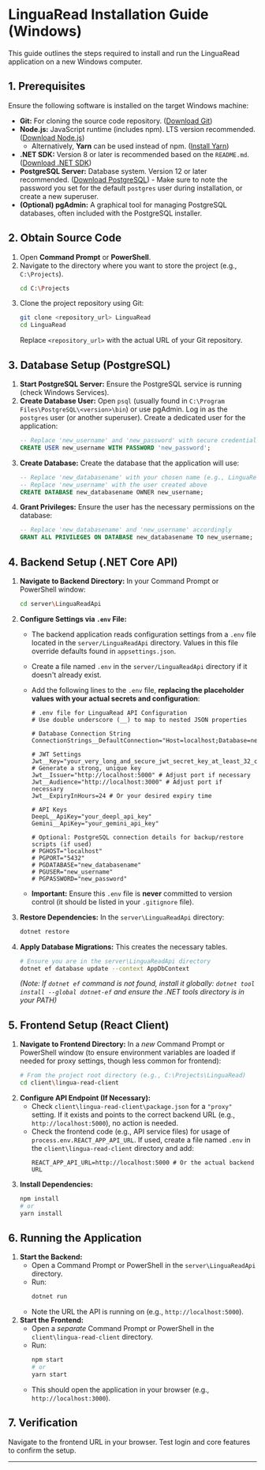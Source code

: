 # LinguaRead Installation Guide (Windows)

This guide outlines the steps required to install and run the LinguaRead application on a new Windows computer.

## 1. Prerequisites

Ensure the following software is installed on the target Windows machine:

*   **Git:** For cloning the source code repository. ([Download Git](https://git-scm.com/downloads))
*   **Node.js:** JavaScript runtime (includes npm). LTS version recommended. ([Download Node.js](https://nodejs.org/))
    *   Alternatively, **Yarn** can be used instead of npm. ([Install Yarn](https://classic.yarnpkg.com/en/docs/install))
*   **.NET SDK:** Version 8 or later is recommended based on the `README.md`. ([Download .NET SDK](https://dotnet.microsoft.com/download))
*   **PostgreSQL Server:** Database system. Version 12 or later recommended. ([Download PostgreSQL](https://www.postgresql.org/download/windows)) - Make sure to note the password you set for the default `postgres` user during installation, or create a new superuser.
*   **(Optional) pgAdmin:** A graphical tool for managing PostgreSQL databases, often included with the PostgreSQL installer.

## 2. Obtain Source Code

1.  Open **Command Prompt** or **PowerShell**.
2.  Navigate to the directory where you want to store the project (e.g., `C:\Projects`).
    ```bash
    cd C:\Projects
    ```
3.  Clone the project repository using Git:
    ```bash
    git clone <repository_url> LinguaRead
    cd LinguaRead
    ```
    Replace `<repository_url>` with the actual URL of your Git repository.

## 3. Database Setup (PostgreSQL)

1.  **Start PostgreSQL Server:** Ensure the PostgreSQL service is running (check Windows Services).
2.  **Create Database User:** Open `psql` (usually found in `C:\Program Files\PostgreSQL\<version>\bin`) or use pgAdmin. Log in as the `postgres` user (or another superuser). Create a dedicated user for the application:
    ```sql
    -- Replace 'new_username' and 'new_password' with secure credentials
    CREATE USER new_username WITH PASSWORD 'new_password';
    ```
3.  **Create Database:** Create the database that the application will use:
    ```sql
    -- Replace 'new_databasename' with your chosen name (e.g., LinguaReadDB)
    -- Replace 'new_username' with the user created above
    CREATE DATABASE new_databasename OWNER new_username;
    ```
4.  **Grant Privileges:** Ensure the user has the necessary permissions on the database:
    ```sql
    -- Replace 'new_databasename' and 'new_username' accordingly
    GRANT ALL PRIVILEGES ON DATABASE new_databasename TO new_username;
    ```

## 4. Backend Setup (.NET Core API)

1.  **Navigate to Backend Directory:** In your Command Prompt or PowerShell window:
    ```bash
    cd server\LinguaReadApi
    ```
2.  **Configure Settings via `.env` File:**
    *   The backend application reads configuration settings from a `.env` file located in the `server/LinguaReadApi` directory. Values in this file override defaults found in `appsettings.json`.
    *   Create a file named `.env` in the `server/LinguaReadApi` directory if it doesn't already exist.
    *   Add the following lines to the `.env` file, **replacing the placeholder values with your actual secrets and configuration**:

        ```dotenv
        # .env file for LinguaRead API Configuration
        # Use double underscore (__) to map to nested JSON properties

        # Database Connection String
        ConnectionStrings__DefaultConnection="Host=localhost;Database=new_databasename;Username=new_username;Password=new_password"

        # JWT Settings
        Jwt__Key="your_very_long_and_secure_jwt_secret_key_at_least_32_characters" # Generate a strong, unique key
        Jwt__Issuer="http://localhost:5000" # Adjust port if necessary
        Jwt__Audience="http://localhost:3000" # Adjust port if necessary
        Jwt__ExpiryInHours=24 # Or your desired expiry time

        # API Keys
        DeepL__ApiKey="your_deepl_api_key"
        Gemini__ApiKey="your_gemini_api_key"

        # Optional: PostgreSQL connection details for backup/restore scripts (if used)
        # PGHOST="localhost"
        # PGPORT="5432"
        # PGDATABASE="new_databasename"
        # PGUSER="new_username"
        # PGPASSWORD="new_password"
        ```
    *   **Important:** Ensure this `.env` file is **never** committed to version control (it should be listed in your `.gitignore` file).
3.  **Restore Dependencies:** In the `server\LinguaReadApi` directory:
    ```bash
    dotnet restore
    ```
4.  **Apply Database Migrations:** This creates the necessary tables.
    ```bash
    # Ensure you are in the server\LinguaReadApi directory
    dotnet ef database update --context AppDbContext
    ```
    *(Note: If `dotnet ef` command is not found, install it globally: `dotnet tool install --global dotnet-ef` and ensure the .NET tools directory is in your PATH)*

## 5. Frontend Setup (React Client)

1.  **Navigate to Frontend Directory:** In a *new* Command Prompt or PowerShell window (to ensure environment variables are loaded if needed for proxy settings, though less common for frontend):
    ```bash
    # From the project root directory (e.g., C:\Projects\LinguaRead)
    cd client\lingua-read-client
    ```
2.  **Configure API Endpoint (If Necessary):**
    *   Check `client\lingua-read-client\package.json` for a `"proxy"` setting. If it exists and points to the correct backend URL (e.g., `http://localhost:5000`), no action is needed.
    *   Check the frontend code (e.g., API service files) for usage of `process.env.REACT_APP_API_URL`. If used, create a file named `.env` in the `client\lingua-read-client` directory and add:
        ```dotenv
        REACT_APP_API_URL=http://localhost:5000 # Or the actual backend URL
        ```
3.  **Install Dependencies:**
    ```bash
    npm install
    # or
    yarn install
    ```

## 6. Running the Application

1.  **Start the Backend:**
    *   Open a Command Prompt or PowerShell in the `server\LinguaReadApi` directory.
    *   Run:
        ```bash
        dotnet run
        ```
    *   Note the URL the API is running on (e.g., `http://localhost:5000`).
2.  **Start the Frontend:**
    *   Open a *separate* Command Prompt or PowerShell in the `client\lingua-read-client` directory.
    *   Run:
        ```bash
        npm start
        # or
        yarn start
        ```
    *   This should open the application in your browser (e.g., `http://localhost:3000`).

## 7. Verification

Navigate to the frontend URL in your browser. Test login and core features to confirm the setup.

---